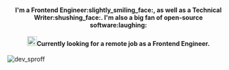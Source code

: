 <h4 align="center">I'm a Frontend Engineer:slightly_smiling_face:, as well as a Technical Writer:shushing_face:. I'm also a big fan of open-source software:laughing: <br/><br/><img src="https://raw.githubusercontent.com/MartinHeinz/MartinHeinz/master/wave.gif" width="22px">Currently looking for a remote job as a Frontend Engineer.</h4>
<img
src="https://img.shields.io/twitter/follow/dev_sproff?label=Follow%20me&style=social" alt="dev_sproff" /></p>

